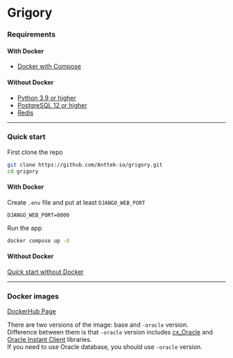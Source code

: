 # Grigory  

### Requirements
  
#### With Docker
  
- [Docker with Compose](https://docs.docker.com/compose/install/)

#### Without Docker
  
- [Python 3.9 or higher](https://www.python.org/downloads/)
- [PostgreSQL 12 or higher](https://www.postgresql.org/download/)
- [Redis](https://redis.io/download)
  
---  
  
### Quick start

First clone the repo

```bash
git clone https://github.com/Anttek-io/grigory.git
cd grigory
```

#### With Docker
  
Create `.env` file and put at least `DJANGO_WEB_PORT`  
```shell
DJANGO_WEB_PORT=8000
```

Run the app  
```bash
docker compose up -d
```

#### Without Docker
  
[Quick start without Docker](quickstart_no_docker.md)
  
---  
  
### Docker images
  
[DockerHub Page](https://hub.docker.com/r/harleyking/grigory)  
  
There are two versions of the image: base and `-oracle` version.  
Difference between them is that `-oracle` version includes [cx_Oracle](https://pypi.org/project/cx-Oracle/) 
and [Oracle Instant Client](https://www.oracle.com/database/technologies/instant-client/linux-x86-64-downloads.html) libraries.  
If you need to use Oracle database, you should use `-oracle` version.  
  